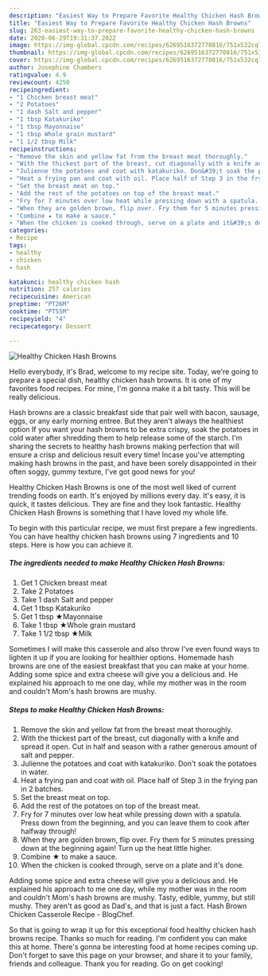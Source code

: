 ```yaml
---
description: "Easiest Way to Prepare Favorite Healthy Chicken Hash Browns"
title: "Easiest Way to Prepare Favorite Healthy Chicken Hash Browns"
slug: 263-easiest-way-to-prepare-favorite-healthy-chicken-hash-browns
date: 2020-06-29T19:31:37.202Z
image: https://img-global.cpcdn.com/recipes/6269516372770816/751x532cq70/healthy-chicken-hash-browns-recipe-main-photo.jpg
thumbnail: https://img-global.cpcdn.com/recipes/6269516372770816/751x532cq70/healthy-chicken-hash-browns-recipe-main-photo.jpg
cover: https://img-global.cpcdn.com/recipes/6269516372770816/751x532cq70/healthy-chicken-hash-browns-recipe-main-photo.jpg
author: Josephine Chambers
ratingvalue: 4.9
reviewcount: 4250
recipeingredient:
- "1 Chicken breast meat"
- "2 Potatoes"
- "1 dash Salt and pepper"
- "1 tbsp Katakuriko"
- "1 tbsp Mayonnaise"
- "1 tbsp Whole grain mustard"
- "1 1/2 tbsp Milk"
recipeinstructions:
- "Remove the skin and yellow fat from the breast meat thoroughly."
- "With the thickest part of the breast, cut diagonally with a knife and spread it open. Cut in half and season with a rather generous amount of salt and pepper."
- "Julienne the potatoes and coat with katakuriko. Don&#39;t soak the potatoes in water."
- "Heat a frying pan and coat with oil. Place half of Step 3 in the frying pan in 2 batches."
- "Set the breast meat on top."
- "Add the rest of the potatoes on top of the breast meat."
- "Fry for 7 minutes over low heat while pressing down with a spatula. Press down from the beginning, and you can leave them to cook after halfway through!"
- "When they are golden brown, flip over. Fry them for 5 minutes pressing down at the beginning again! Turn up the heat little higher."
- "Combine ★ to make a sauce."
- "When the chicken is cooked through, serve on a plate and it&#39;s done."
categories:
- Recipe
tags:
- healthy
- chicken
- hash

katakunci: healthy chicken hash 
nutrition: 257 calories
recipecuisine: American
preptime: "PT26M"
cooktime: "PT55M"
recipeyield: "4"
recipecategory: Dessert

---
```



![Healthy Chicken Hash Browns](https://img-global.cpcdn.com/recipes/6269516372770816/751x532cq70/healthy-chicken-hash-browns-recipe-main-photo.jpg)

Hello everybody, it's Brad, welcome to my recipe site. Today, we're going to prepare a special dish, healthy chicken hash browns. It is one of my favorites food recipes. For mine, I'm gonna make it a bit tasty. This will be really delicious.

Hash browns are a classic breakfast side that pair well with bacon, sausage, eggs, or any early morning entree. But they aren&#39;t always the healthiest option If you want your hash browns to be extra crispy, soak the potatoes in cold water after shredding them to help release some of the starch. I&#39;m sharing the secrets to healthy hash browns making perfection that will ensure a crisp and delicious result every time! Incase you&#39;ve attempting making hash browns in the past, and have been sorely disappointed in their often soggy, gummy texture, I&#39;ve got good news for you!

Healthy Chicken Hash Browns is one of the most well liked of current trending foods on earth. It's enjoyed by millions every day. It's easy, it is quick, it tastes delicious. They are fine and they look fantastic. Healthy Chicken Hash Browns is something that I have loved my whole life.


To begin with this particular recipe, we must first prepare a few ingredients. You can have healthy chicken hash browns using 7 ingredients and 10 steps. Here is how you can achieve it.

<!--inarticleads1-->

##### The ingredients needed to make Healthy Chicken Hash Browns:

1. Get 1 Chicken breast meat
1. Take 2 Potatoes
1. Take 1 dash Salt and pepper
1. Get 1 tbsp Katakuriko
1. Get 1 tbsp ★Mayonnaise
1. Take 1 tbsp ★Whole grain mustard
1. Take 1 1/2 tbsp ★Milk


Sometimes I will make this casserole and also throw I&#39;ve even found ways to lighten it up if you are looking for healthier options. Homemade hash browns are one of the easiest breakfast that you can make at your home. Adding some spice and extra cheese will give you a delicious and. He explained his approach to me one day, while my mother was in the room and couldn&#39;t Mom&#39;s hash browns are mushy. 

<!--inarticleads2-->

##### Steps to make Healthy Chicken Hash Browns:

1. Remove the skin and yellow fat from the breast meat thoroughly.
1. With the thickest part of the breast, cut diagonally with a knife and spread it open. Cut in half and season with a rather generous amount of salt and pepper.
1. Julienne the potatoes and coat with katakuriko. Don&#39;t soak the potatoes in water.
1. Heat a frying pan and coat with oil. Place half of Step 3 in the frying pan in 2 batches.
1. Set the breast meat on top.
1. Add the rest of the potatoes on top of the breast meat.
1. Fry for 7 minutes over low heat while pressing down with a spatula. Press down from the beginning, and you can leave them to cook after halfway through!
1. When they are golden brown, flip over. Fry them for 5 minutes pressing down at the beginning again! Turn up the heat little higher.
1. Combine ★ to make a sauce.
1. When the chicken is cooked through, serve on a plate and it&#39;s done.


Adding some spice and extra cheese will give you a delicious and. He explained his approach to me one day, while my mother was in the room and couldn&#39;t Mom&#39;s hash browns are mushy. Tasty, edible, yummy, but still mushy. They aren&#39;t as good as Dad&#39;s, and that is just a fact. Hash Brown Chicken Casserole Recipe - BlogChef. 

So that is going to wrap it up for this exceptional food healthy chicken hash browns recipe. Thanks so much for reading. I'm confident you can make this at home. There's gonna be interesting food at home recipes coming up. Don't forget to save this page on your browser, and share it to your family, friends and colleague. Thank you for reading. Go on get cooking!
